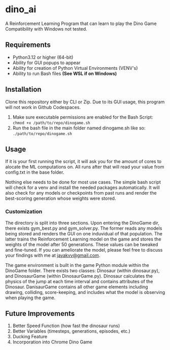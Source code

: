 # dino_ai
A Reinforcement Learning Program that can learn to play the Dino Game
Compatibility with Windows not tested.

## Requirements
- Python3.12 or higher (64-bit)
- Ability for GUI popups to appear
- Ability for creation of Python Virtual Environments (VENV's)
- Ability to run Bash files **(See WSL if on Windows)**

## Installation
Clone this repository either by CLI or Zip.
Due to its GUI usage, this program will not work in Github Codespaces.

1. Make sure executable permissions are enabled for the Bash Script:
```chmod +x /path/to/repo/dinogame.sh```
2. Run the bash file in the main folder named dinogame.sh like so:
```./path/to/repo/dinogame.sh```

## Usage
If it is your first running the script, it will ask you for the amount of cores to alocate the ML computations on. All runs after that will read your value from config.txt in the base folder.

Nothing else needs to be done for most use cases. The simple bash script will check for a venv and install the needed packages automatically. It will also check for any models or checkpoints from past runs and render the best-scoring generation whose weights were stored.

### Customization
The directory is split into three sections. Upon entering the DinoGame dir, there exists gym_best.py and gym_solver.py. The former reads any models being stored and renders the GUI on one induvidual of that population. The latter trains the Reinforcement Learning model on the game and stores the weights of the model after 50 generations. These values can be tweaked and fine-tuned. If you can ameliorate the model, please feel free to discuss your findings with me at jayakvv@gmail.com. 

The game environment is built in the game Python module within the DinoGame folder. There exists two classes: Dinosaur (within dinosaur.py), and DinosaurGame (within DinosaurGame.py). Dinosaur calculates the physics of the jump at each time interval and contains attributes of the Dinosaur. DanisaurGame contains all other game elements including drawing, colliding, score-keeping, and includes what the model is observing when playing the game.

## Future Improvements
1. Better Speed Function (how fast the dinosaur runs)
2. Better Variables (timesteps, generations, episodes, etc.)
3. Ducking Feature
4. Incorporation into Chrome Dino Game
